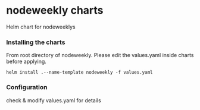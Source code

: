 # nodeweekly charts
Helm chart for nodeweeklys

### Installing the charts
From root directory of nodeweekly. Please edit the values.yaml inside charts before applying.
```
helm install .--name-template nodeweekly -f values.yaml
```

### Configuration
check & modify values.yaml for details
